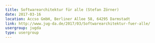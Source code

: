 ```yaml
---
title: Softwarearchitektur für alle (Stefan Zörner)
date: 2017-03-16
location: Accso GmbH, Berliner Allee 58, 64295 Darmstadt
link: http://www.jug-da.de/2017/03/Softwarearchitektur-fuer-alle/
usergroup: jugda
type: usergroup
---
```

